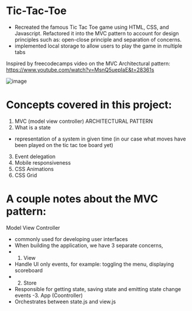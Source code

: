 # Tic-Tac-Toe
- Recreated the famous Tic Tac Toe game using HTML, CSS, and Javascript. Refactored it into the MVC pattern to account for design principles such as: open-close principle and separation of concerns. 
- implemented local storage to allow users to play the game in multiple tabs 

Inspired by freecodecamps video on the MVC Architectural pattern: https://www.youtube.com/watch?v=MsnQ5uepIaE&t=28361s

![image](https://user-images.githubusercontent.com/103285267/236647288-43f556aa-c499-4559-a365-1e01461d816b.png)


# Concepts covered in this project:
1. MVC (model view controller) ARCHITECTURAL PATTERN
2. What is a state
- representation of a system in given time (in our case what moves have been played on the tic tac toe board yet)
3. Event delegation
4. Mobile responsiveness
5. CSS Animations
6. CSS Grid

# A couple notes about the MVC pattern:

Model View Controller
- commonly used for developing user interfaces
- When building the application, we have 3 separate concerns,
- 1. View
- Handle UI only events, for example: toggling the menu, displaying scoreboard
- 2. Store
- Responsible for getting state, saving state and emitting state change events
-3. App (Coontroller)
- Orchestrates between state.js and view.js







